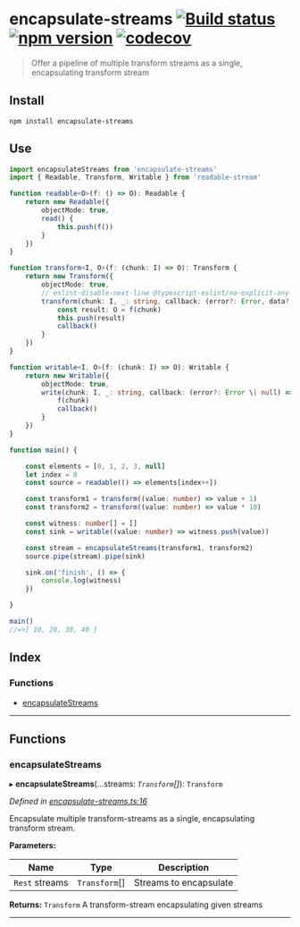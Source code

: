 
encapsulate-streams [![Build status](https://travis-ci.org/EricCrosson/encapsulate-streams.svg?branch=master)](https://travis-ci.org/EricCrosson/encapsulate-streams) [![npm version](https://img.shields.io/npm/v/encapsulate-streams.svg)](https://npmjs.org/package/encapsulate-streams) [![codecov](https://codecov.io/gh/EricCrosson/encapsulate-streams/branch/master/graph/badge.svg)](https://codecov.io/gh/EricCrosson/encapsulate-streams)
====================================================================================================================================================================================================================================================================================================================================================================================================================================================

> Offer a pipeline of multiple transform streams as a single, encapsulating transform stream

Install
-------

```shell
npm install encapsulate-streams
```

Use
---

```typescript
import encapsulateStreams from 'encapsulate-streams'
import { Readable, Transform, Writable } from 'readable-stream'

function readable<O>(f: () => O): Readable {
    return new Readable({
        objectMode: true,
        read() {
            this.push(f())
        }
    })
}

function transform<I, O>(f: (chunk: I) => O): Transform {
    return new Transform({
        objectMode: true,
        // eslint-disable-next-line @typescript-eslint/no-explicit-any
        transform(chunk: I, _: string, callback: (error?: Error, data?: any) => void) {
            const result: O = f(chunk)
            this.push(result)
            callback()
        }
    })
}

function writable<I, O>(f: (chunk: I) => O): Writable {
    return new Writable({
        objectMode: true,
        write(chunk: I, _: string, callback: (error?: Error \| null) => void) {
            f(chunk)
            callback()
        }
    })
}

function main() {

    const elements = [0, 1, 2, 3, null]
    let index = 0
    const source = readable(() => elements[index++])

    const transform1 = transform((value: number) => value + 1)
    const transform2 = transform((value: number) => value * 10)

    const witness: number[] = []
    const sink = writable((value: number) => witness.push(value))

    const stream = encapsulateStreams(transform1, transform2)
    source.pipe(stream).pipe(sink)

    sink.on('finish', () => {
        console.log(witness)
    })

}

main()
//=>[ 10, 20, 30, 40 ]
```

## Index

### Functions

* [encapsulateStreams](#encapsulatestreams)

---

## Functions

<a id="encapsulatestreams"></a>

###  encapsulateStreams

▸ **encapsulateStreams**(...streams: *`Transform`[]*): `Transform`

*Defined in [encapsulate-streams.ts:16](https://github.com/EricCrosson/encapsulate-streams/blob/8d3f50b/src/encapsulate-streams.ts#L16)*

Encapsulate multiple transform-streams as a single, encapsulating transform stream.

**Parameters:**

| Name | Type | Description |
| ------ | ------ | ------ |
| `Rest` streams | `Transform`[] |  Streams to encapsulate |

**Returns:** `Transform`
A transform-stream encapsulating given streams

___

